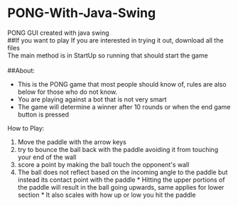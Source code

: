 # PONG-With-Java-Swing
PONG GUI created with java swing\
##If you want to play
If you are interested in trying it out, download all the files\
The main method is in StartUp so running that should start the game\
\
##About:
* This is the PONG game that most people should know of, rules are also below for those who do not know.
* You are playing against a bot that is not very smart
* The game will determine a winner after 10 rounds or when the end game button is pressed

How to Play:
1. Move the paddle with the arrow keys
2. try to bounce the ball back with the paddle avoiding it from touching your end of the wall
3. score a point by making the ball touch the opponent's wall
4. The ball does not reflect based on the incoming angle to the paddle but instead its contact point with the paddle
            * Hitting the upper portions of the paddle will result in the ball going upwards, same applies for lower section
            * It also scales with how up or low you hit the paddle
